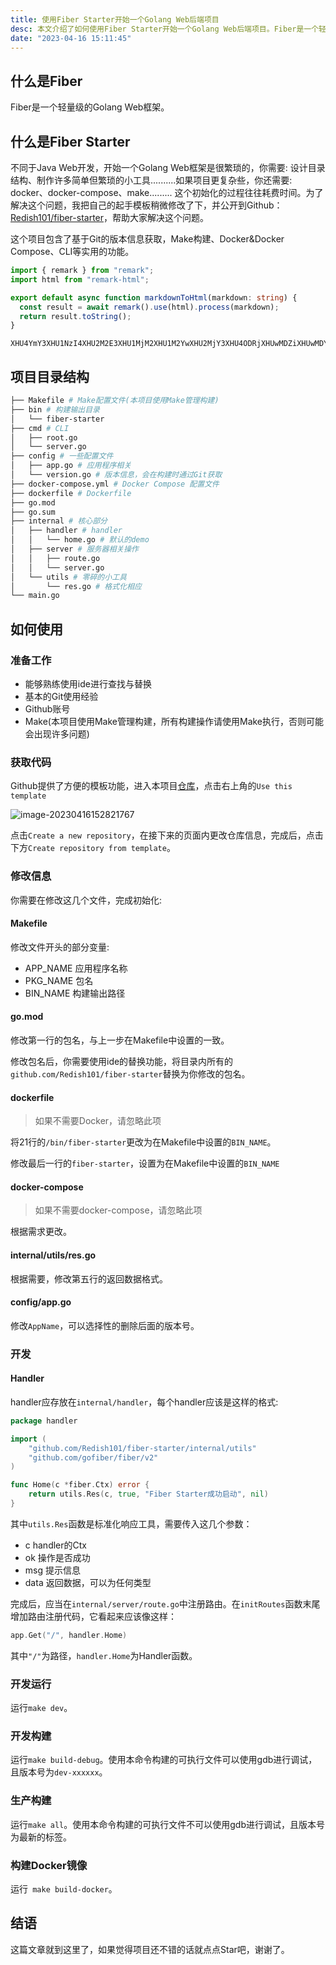 ```yaml
---
title: 使用Fiber Starter开始一个Golang Web后端项目
desc: 本文介绍了如何使用Fiber Starter开始一个Golang Web后端项目。Fiber是一个轻量级的Golang Web框架，Fiber Starter则是一个包含基于Git的版本信息获取、Make构建、Docker&Docker Compose、CLI等功能的起手模板。文章详细介绍了项目的目录结构、如何使用、如何修改配置文件以及如何进行开发和构建。
date: "2023-04-16 15:11:45"
---
```


## 什么是Fiber

Fiber是一个轻量级的Golang Web框架。

## 什么是Fiber Starter

不同于Java Web开发，开始一个Golang Web框架是很繁琐的，你需要: 设计目录结构、制作许多简单但繁琐的小工具..........如果项目更复杂些，你还需要: docker、docker-compose、make......... 这个初始化的过程往往耗费时间。为了解决这个问题，我把自己的起手模板稍微修改了下，并公开到Github：[Redish101/fiber-starter](https://github.com/Redish101/fiber-starter)，帮助大家解决这个问题。

这个项目包含了基于Git的版本信息获取，Make构建、Docker&Docker Compose、CLI等实用的功能。

```typescript
import { remark } from "remark";
import html from "remark-html";

export default async function markdownToHtml(markdown: string) {
  const result = await remark().use(html).process(markdown);
  return result.toString();
}
```

```
XHU4YmY3XHU1NzI4XHU2M2E3XHU1MjM2XHU1M2YwXHU2MjY3XHU4ODRjXHUwMDZiXHUwMDY1XHUwMDc5XHU1MWZkXHU2NTcw
```

## 项目目录结构

```bash
├── Makefile # Make配置文件(本项目使用Make管理构建)
├── bin # 构建输出目录
│   └── fiber-starter
├── cmd # CLI
│   ├── root.go
│   └── server.go
├── config # 一些配置文件
│   ├── app.go # 应用程序相关
│   └── version.go # 版本信息，会在构建时通过Git获取
├── docker-compose.yml # Docker Compose 配置文件
├── dockerfile # Dockerfile
├── go.mod
├── go.sum
├── internal # 核心部分
│   ├── handler # handler
│   │   └── home.go # 默认的demo
│   ├── server # 服务器相关操作
│   │   ├── route.go
│   │   └── server.go
│   └── utils # 零碎的小工具
│       └── res.go # 格式化相应
└── main.go
```

## 如何使用

### 准备工作

- 能够熟练使用ide进行查找与替换
- 基本的Git使用经验
- Github账号
- Make(本项目使用Make管理构建，所有构建操作请使用Make执行，否则可能会出现许多问题)

### 获取代码

Github提供了方便的模板功能，进入本项目[仓库](https://github.com/Redish101/fiber-starter)，点击右上角的`Use this template`

![image-20230416152821767](https://jsd.onmicrosoft.cn/gh/Redish101/cdn@src/img/20230416152822.png)

点击`Create a new repository`，在接下来的页面内更改仓库信息，完成后，点击下方`Create repository from template`。

### 修改信息

你需要在修改这几个文件，完成初始化:

#### Makefile

修改文件开头的部分变量:

- APP_NAME 应用程序名称
- PKG_NAME 包名
- BIN_NAME 构建输出路径

#### go.mod

修改第一行的包名，与上一步在Makefile中设置的一致。

修改包名后，你需要使用ide的替换功能，将目录内所有的`github.com/Redish101/fiber-starter`替换为你修改的包名。

#### dockerfile

> 如果不需要Docker，请忽略此项

将21行的`/bin/fiber-starter`更改为在Makefile中设置的`BIN_NAME`。

修改最后一行的`fiber-starter`，设置为在Makefile中设置的`BIN_NAME`

#### docker-compose

> 如果不需要docker-compose，请忽略此项

根据需求更改。

#### internal/utils/res.go

根据需要，修改第五行的返回数据格式。

#### config/app.go

修改`AppName`，可以选择性的删除后面的版本号。

### 开发

#### Handler

handler应存放在`internal/handler`，每个handler应该是这样的格式:

```go
package handler

import (
	"github.com/Redish101/fiber-starter/internal/utils"
	"github.com/gofiber/fiber/v2"
)

func Home(c *fiber.Ctx) error {
	return utils.Res(c, true, "Fiber Starter成功启动", nil)
}
```

其中`utils.Res`函数是标准化响应工具，需要传入这几个参数：

- c handler的Ctx
- ok 操作是否成功
- msg 提示信息
- data 返回数据，可以为任何类型

完成后，应当在`internal/server/route.go`中注册路由。在`initRoutes`函数末尾增加路由注册代码，它看起来应该像这样：

```go
app.Get("/", handler.Home)
```

其中`"/"`为路径，`handler.Home`为Handler函数。

### 开发运行

运行`make dev`。

### 开发构建

运行`make build-debug`。使用本命令构建的可执行文件可以使用gdb进行调试，且版本号为`dev-xxxxxx`。

### 生产构建

运行`make all`。使用本命令构建的可执行文件不可以使用gdb进行调试，且版本号为最新的标签。

### 构建Docker镜像

运行` make build-docker`。

## 结语

这篇文章就到这里了，如果觉得项目还不错的话就点点Star吧，谢谢了。
